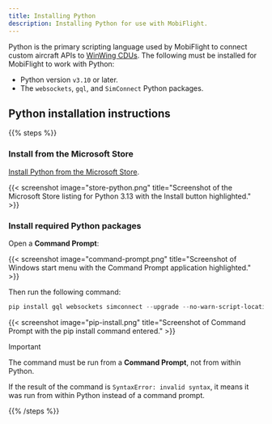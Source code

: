 ```yaml
---
title: Installing Python
description: Installing Python for use with MobiFlight.
---
```


Python is the primary scripting language used by MobiFlight to connect custom aircraft APIs to [WinWing CDUs](/game-controllers/winwing/winwing-cdu/). The following must be installed for MobiFlight to work with Python:

- Python version `v3.10` or later.
- The `websockets`, `gql`, and `SimConnect` Python packages.

## Python installation instructions

{{% steps %}}

### Install from the Microsoft Store

[Install Python from the Microsoft Store](https://apps.microsoft.com/detail/9PNRBTZXMB4Z?hl=en-us&gl=US&ocid=pdpshare).

{{< screenshot image="store-python.png" title="Screenshot of the Microsoft Store listing for Python 3.13 with the Install button highlighted." >}}

### Install required Python packages

Open a **Command Prompt**:

{{< screenshot image="command-prompt.png" title="Screenshot of Windows start menu with the Command Prompt application highlighted." >}}

Then run the following command:

```powershell
pip install gql websockets simconnect --upgrade --no-warn-script-location
```

{{< screenshot image="pip-install.png" title="Screenshot of Command Prompt with the pip install command entered." >}}

> [!IMPORTANT]
> The command must be run from a **Command Prompt**, not from within Python.
>
> If the result of the command is `SyntaxError: invalid syntax`, it means it was run from within Python instead of a command prompt.

{{% /steps %}}

